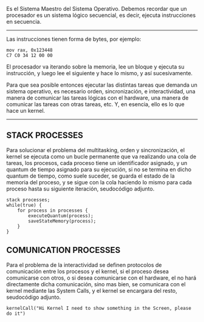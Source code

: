 Es el Sistema Maestro del Sistema Operativo. Debemos recordar que un procesador es un sistema lógico secuencial, es decir, ejecuta instrucciones en secuencia.

---

Las instrucciones tienen forma de bytes, por ejemplo:

```
mov rax, 0x123448 
C7 C0 34 12 00 00
```

El procesador va iterando sobre la memoria, lee un bloque y ejecuta su instrucción, y luego lee el siguiente y hace lo mismo, y así sucesivamente. 

Para que sea posible entonces ejecutar las distintas tareas que demanda un sistema operativo, es necesario orden, sincronización, e interactividad, una manera de comunicar las tareas lógicas con el hardware, una manera de comunicar las tareas con otras tareas, etc. Y, en esencia, ello es lo que hace un kernel.

---

## STACK PROCESSES
Para solucionar el problema del multitasking, orden y sincronización, el kernel se ejecuta como un bucle permanente que va realizando una cola de tareas, los procesos, cada proceso tiene un identificador asignado, y un quantum de tiempo asignado para su ejecución, si no se termina en dicho quantum de tiempo, como suele suceder, se guarda el estado de la memoria del proceso, y se sigue con la cola haciendo lo mismo para cada proceso hasta su siguiente iteración, seudocódigo adjunto.

```
stack processes;
while(true) {
	for process in processes {
		executeQuantum(process);
		saveStateMemory(process);
	}
}
```

## COMUNICATION PROCESSES
Para el problema de la interactividad se definen protocolos de comunicación entre los procesos y el kernel, si el proceso desea comunicarse con otros, o si desea comunicarse con el hardware, el no hará directamente dicha comunicación, sino mas bien, se comunicara con el kernel mediante las System Calls, y el kernel se encargara del resto, seudocódigo adjunto.

```
kernelCall("Hi Kernel I need to show something in the Screen, please do it")
```

